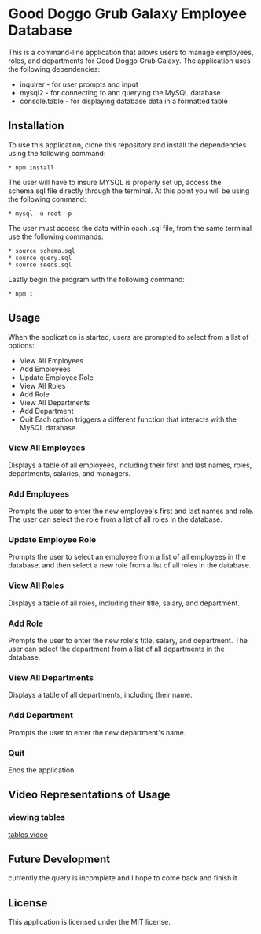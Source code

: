 # Good Doggo Grub Galaxy Employee Database

This is a command-line application that allows users to manage employees, roles, and departments for Good Doggo Grub Galaxy. The application uses the following dependencies:

* inquirer - for user prompts and input
* mysql2 - for connecting to and querying the MySQL database
* console.table - for displaying database data in a formatted table

## Installation
To use this application, clone this repository and install the dependencies using the following command:

    * npm install

The user will have to insure MYSQL is properly set up, access the schema.sql file directly through the terminal. At this point you will be using the following command:

    * mysql -u root -p

The user must access the data within each .sql file, from the same terminal use the following commands:

    * source schema.sql
    * source query.sql
    * source seeds.sql

Lastly begin the program with the following command:

    * npm i

## Usage

When the application is started, users are prompted to select from a list of options:

* View All Employees
* Add Employees
* Update Employee Role
* View All Roles
* Add Role
* View All Departments
* Add Department
* Quit
Each option triggers a different function that interacts with the MySQL database.

### View All Employees
Displays a table of all employees, including their first and last names, roles, departments, salaries, and managers.

### Add Employees
Prompts the user to enter the new employee's first and last names and role. The user can select the role from a list of all roles in the database.

### Update Employee Role
Prompts the user to select an employee from a list of all employees in the database, and then select a new role from a list of all roles in the database.

### View All Roles
Displays a table of all roles, including their title, salary, and department.

### Add Role
Prompts the user to enter the new role's title, salary, and department. The user can select the department from a list of all departments in the database.

### View All Departments
Displays a table of all departments, including their name.

### Add Department
Prompts the user to enter the new department's name.

### Quit
Ends the application.


## Video Representations of Usage 

### viewing tables
[tables video](https://drive.google.com/file/d/1KSKaa02uxd0rL9xi7oBFNhOm95lxoHyw/view)


## Future Development
currently the query is incomplete and I hope to come back and finish it 


## License
This application is licensed under the MIT license.
